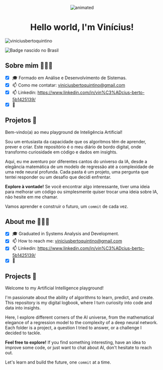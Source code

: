 <p align="center">
  <img src="https://raw.githubusercontent.com/MartinHeinz/MartinHeinz/master/wave.gif" alt="animated" />
</p>
<h1 align="center">Hello world, I'm Vinícius!</h1>
<p align="left"> <img src="https://komarev.com/ghpvc/?username=viniciusbertoquintino&label=Profile%20views&color=0e75b6&style=flat" alt="viniciusbertoquintino" /> </p>

![Badge nascido no Brasil](https://img.shields.io/badge/MADE%20IN-BRAZIL-green.svg)

## Sobre mim 🕵🏾‍♂️

- [x] 🎓 Formado em Análise e Desenvolvimento de Sistemas.
- [x] 📫 Como me contatar: viniciusbertoquintino@gmail.com
- [x] 📫 Linkedin: https://www.linkedin.com/in/vin%C3%ADcius-berto-5b1425139/
- [x] 🌱 

## Projetos 🚀 

Bem-vindo(a) ao meu playground de Inteligência Artificial!

Sou um entusiasta da capacidade que os algoritmos têm de aprender, prever e criar. Este repositório é o meu diário de bordo digital, onde transformo curiosidade em código e dados em insights.

Aqui, eu me aventuro por diferentes cantos do universo da IA, desde a elegância matemática de um modelo de regressão até a complexidade de uma rede neural profunda. Cada pasta é um projeto, uma pergunta que tentei responder ou um desafio que decidi enfrentar.

**Explore à vontade!** Se você encontrar algo interessante, tiver uma ideia para melhorar um código ou simplesmente quiser trocar uma ideia sobre IA, não hesite em me chamar.

Vamos aprender e construir o futuro, um `commit` de cada vez.

## About me 🕵🏾‍♂️

- [x] 🎓 Graduated in Systems Analysis and Development.
- [x] 📫 How to reach me: viniciusbertoquintino@gmail.com
- [x] 📫 Linkedin: https://www.linkedin.com/in/vin%C3%ADcius-berto-5b1425139/
- [X] 🌱 

## Projects 🚀

Welcome to my Artificial Intelligence playground!

I'm passionate about the ability of algorithms to learn, predict, and create. This repository is my digital logbook, where I turn curiosity into code and data into insights.

Here, I explore different corners of the AI universe, from the mathematical elegance of a regression model to the complexity of a deep neural network. Each folder is a project, a question I tried to answer, or a challenge I decided to tackle.

**Feel free to explore!** If you find something interesting, have an idea to improve some code, or just want to chat about AI, don't hesitate to reach out.

Let's learn and build the future, one `commit` at a time.
